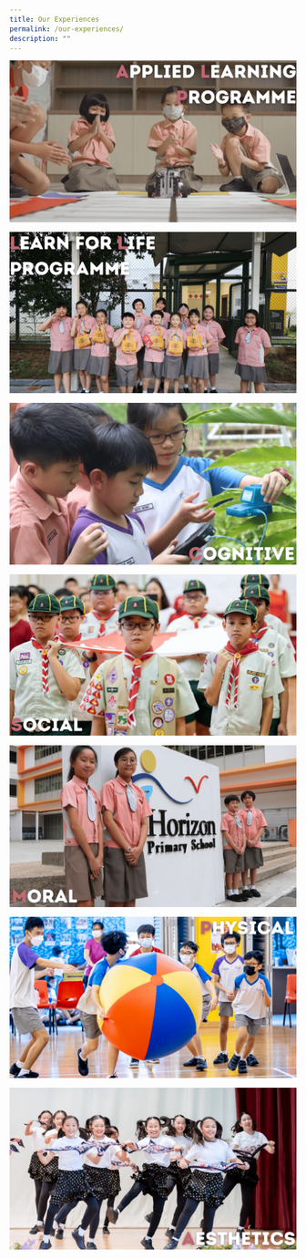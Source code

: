 ```yaml
---
title: Our Experiences
permalink: /our-experiences/
description: ""
---
```

[![](/images/Our%20Experiences%20Banner/ALP%20New.png)](https://staging.d21co4ykjghpsi.amplifyapp.com/our-experiences/alp/)
 
[![](/images/Our%20Experiences%20Banner/LLP%20New.png)](https://staging.d21co4ykjghpsi.amplifyapp.com/our-experiences/llp/) 

[![](/images/Our%20Experiences%20Banner/Cognitive%20New.png)](https://staging.d21co4ykjghpsi.amplifyapp.com/our-experiences/cognitive/cognitive/)

[![](/images/Our%20Experiences%20Banner/Social%20Updated.png)](https://staging.d21co4ykjghpsi.amplifyapp.com/our-experiences/social/)

[![](/images/Our%20Experiences%20Banner/Moral%20New.png)](https://staging.d21co4ykjghpsi.amplifyapp.com/our-experiences/moral/)

[![](/images/Our%20Experiences%20Banner/Physical%20New.png)](https://staging.d21co4ykjghpsi.amplifyapp.com/our-experiences/physical/)

[![](/images/Our%20Experiences%20Banner/Aesthetics%20New.png)](https://staging.d21co4ykjghpsi.amplifyapp.com/our-experiences/aesthetics/)